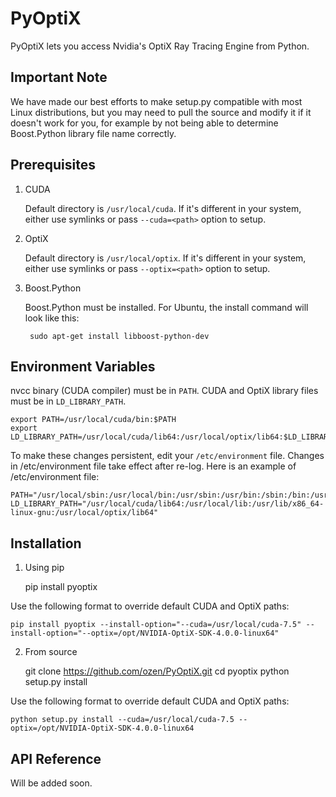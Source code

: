 # PyOptiX

PyOptiX lets you access Nvidia's OptiX Ray Tracing Engine from Python.

## Important Note

We have made our best efforts to make setup.py compatible with most Linux distributions, but you may need to pull the source 
and modify it if it doesn't work for you, for example by not being able to determine Boost.Python library file name correctly.


## Prerequisites

1. CUDA

    Default directory is `/usr/local/cuda`. If it's different in your system, 
    either use symlinks or pass `--cuda=<path>` option to setup.

2. OptiX

    Default directory is `/usr/local/optix`. If it's different in your system, 
    either use symlinks or pass `--optix=<path>` option to setup.

3. Boost.Python

    Boost.Python must be installed. For Ubuntu, the install command will look like this:

        sudo apt-get install libboost-python-dev
        

## Environment Variables

nvcc binary (CUDA compiler) must be in `PATH`. CUDA and OptiX library files must be in `LD_LIBRARY_PATH`.

    export PATH=/usr/local/cuda/bin:$PATH
    export LD_LIBRARY_PATH=/usr/local/cuda/lib64:/usr/local/optix/lib64:$LD_LIBRARY_PATH

To make these changes persistent, edit your `/etc/environment` file. 
Changes in /etc/environment file take effect after re-log. Here is an example of /etc/environment file:

    PATH="/usr/local/sbin:/usr/local/bin:/usr/sbin:/usr/bin:/sbin:/bin:/usr/games:/usr/local/games:/usr/local/cuda/bin"
    LD_LIBRARY_PATH="/usr/local/cuda/lib64:/usr/local/lib:/usr/lib/x86_64-linux-gnu:/usr/local/optix/lib64"


## Installation

1) Using pip

    pip install pyoptix
    
Use the following format to override default CUDA and OptiX paths:

    pip install pyoptix --install-option="--cuda=/usr/local/cuda-7.5" --install-option="--optix=/opt/NVIDIA-OptiX-SDK-4.0.0-linux64"

2) From source

    git clone https://github.com/ozen/PyOptiX.git
    cd pyoptix
    python setup.py install
    
Use the following format to override default CUDA and OptiX paths:

    python setup.py install --cuda=/usr/local/cuda-7.5 --optix=/opt/NVIDIA-OptiX-SDK-4.0.0-linux64

## API Reference

Will be added soon.